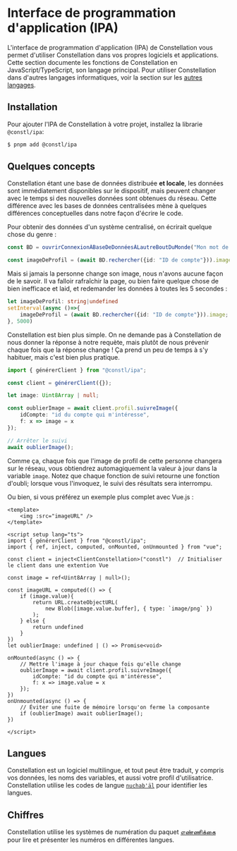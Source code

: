 # Interface de programmation d'application (IPA)
L'interface de programmation d'application (IPA) de Constellation vous permet d'utiliser Constellation dans vos propres logiciels et applications. Cette section documente les fonctions de Constellation en JavaScript/TypeScript, son langage principal. Pour utiliser Constellation dans d'autres langages informatiques, voir la section sur les [autres langages](/avancé/autresLangages/introduction.md).

## Installation
Pour ajouter l'IPA de Constellation à votre projet, installez la librarie `@constl/ipa`:

```sh
$ pnpm add @constl/ipa
```

## Quelques concepts
Constellation étant une base de données distribuée **et locale**, les données sont immédiatement disponibles sur le dispositif, mais peuvent changer avec le temps si des nouvelles données sont obtenues du réseau. Cette différence avec les bases de données centralisées mène à quelques différences conceptuelles dans notre façon d'écrire le code.

Pour obtenir des données d'un système centralisé, on écrirait quelque chose du genre :

```TypeScript
const BD = ouvrirConnexionÀBaseDeDonnéesÀLautreBoutDuMonde("Mon mot de passe")

const imageDeProfil = (await BD.rechercher({id: "ID de compte"})).image;
```

Mais si jamais la personne change son image, nous n'avons aucune façon de le savoir. Il va falloir rafraîchir la page, ou bien faire quelque chose de bien inefficace et laid, et redemander les données à toutes les 5 secondes :

```TypeScript
let imageDeProfil: string|undefined
setInterval(async ()=>{
    imageDeProfil = (await BD.rechercher({id: "ID de compte"})).image;
}, 5000)
```

Constellation est bien plus simple. On ne demande pas à Constellation de nous donner la réponse à notre requète, mais plutôt de nous prévenir chaque fois que la réponse change ! Ça prend un peu de temps à s'y habituer, mais c'est bien plus pratique.

```TypeScript
import { générerClient } from "@constl/ipa";

const client = générerClient({});

let image: Uint8Array | null;

const oublierImage = await client.profil.suivreImage({ 
    idCompte: "id du compte qui m'intéresse",
    f: x => image = x 
});

// Arrêter le suivi
await oublierImage();
```

Comme ça, chaque fois que l'image de profil de cette personne changera sur le réseau, vous obtiendrez automagiquement la valeur à jour dans la variable `image`. Notez que chaque fonction de suivi retourne une fonction d'oubli; lorsque vous l'invoquez, le suivi des résultats sera interrompu.

Ou bien, si vous préférez un exemple plus complet avec Vue.js :

```Vue
<template>
    <img :src="imageURL" />
</template>

<script setup lang="ts">
import { générerClient } from "@constl/ipa";
import { ref, inject, computed, onMounted, onUnmounted } from "vue";

const client = inject<ClientConstellation>("constl")  // Initialiser le client dans une extention Vue

const image = ref<Uint8Array | null>();

const imageURL = computed(() => {
    if (image.value){
        return URL.createObjectURL(
            new Blob([image.value.buffer], { type: `image/png` })
        );
    } else {
        return undefined
    }
})
let oublierImage: undefined | () => Promise<void>

onMounted(async () => {
    // Mettre l'image à jour chaque fois qu'elle change
    oublierImage = await client.profil.suivreImage({ 
        idCompte: "id du compte qui m'intéresse",
        f: x => image.value = x 
    });
})
onUnmounted(async () => {
    // Éviter une fuite de mémoire lorsqu'on ferme la composante
    if (oublierImage) await oublierImage();
})

</script>

```

## Langues
Constellation est un logiciel multilingue, et tout peut être traduit, y compris vos données, les noms des variables, et aussi votre profil d'utilisatrice. Constellation utilise les codes de langue [`nuchab'äl`](https://github.com/julienmalard/nuchabal/tree/master) pour identifier les langues.

## Chiffres
Constellation utilise les systèmes de numération du paquet [எண்ணிக்கை](https://github.com/lassi-niruvanam/ennikkai/tree/master/பை/மூலம்/எண்ணிக்கை) pour lire et présenter les numéros en différentes langues.